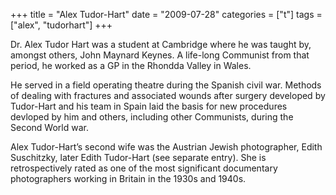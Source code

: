 +++
title = "Alex Tudor-Hart"
date = "2009-07-28"
categories = ["t"]
tags = ["alex", "tudorhart"]
+++

Dr. Alex Tudor Hart was a student at Cambridge where he was taught by, amongst others, John Maynard Keynes. A life-long Communist from that period, he worked as a GP in the Rhondda Valley in Wales.

He served in a field operating theatre during the Spanish civil war. Methods of dealing with fractures and associated wounds after surgery developed by Tudor-Hart and his team in Spain laid the basis for new procedures devloped by him and others, including other Communists, during the Second World war.

Alex Tudor-Hart’s second wife was the Austrian Jewish photographer, Edith Suschitzky, later Edith Tudor-Hart (see separate entry). She is retrospectively rated as one of the most significant documentary photographers working in Britain in the 1930s and 1940s.

<!--
_Below: Ruth Bader-Gilbert's study of Alex Tudor-Hart:_ [http://ruthbadergilbert.net/content/gallery9.htm](http://ruthbadergilbert.net/content/gallery9.htm)

 ![](http://79.170.40.183/grahamstevenson.me.uk/images/stories/tudor%20hart%20alex%20by%20ruth%20bader%20gilbert.jpg)
 -->
